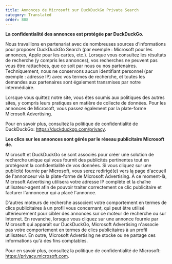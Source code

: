 ```yaml
---
title: Annonces de Microsoft sur DuckDuckGo Private Search
category: Translated
order: 808
---
```


**La confidentialité des annonces est protégée par DuckDuckGo.**

Nous travaillons en partenariat avec de nombreuses sources d'informations pour proposer DuckDuckGo Search (par exemple : Microsoft pour les annonces, Apple pour les cartes, etc.). Lorsque vous consultez les résultats de recherche (y compris les annonces), vos recherches ne peuvent pas vous être rattachées, que ce soit par nous ou nos partenaires. Techniquement, nous ne conservons aucun identifiant personnel (par exemple : adresse IP) avec vos termes de recherche, et toutes les demandes aux partenaires sont également transmises par notre intermédiaire.

Lorsque vous quittez notre site, vous êtes soumis aux politiques des autres sites, y compris leurs pratiques en matière de collecte de données. Pour les annonces de Microsoft, vous passez également par la plate-forme Microsoft Advertising.

Pour en savoir plus, consultez la politique de confidentialité de DuckDuckGo: <https://duckduckgo.com/privacy>.

**Les clics sur les annonces sont gérés par le réseau publicitaire Microsoft de.**

Microsoft et DuckDuckGo se sont associés pour créer une solution de recherche unique qui vous fournit des publicités pertinentes tout en protégeant la confidentialité de vos données. Si vous cliquez sur une publicité fournie par Microsoft, vous serez redirigé(e) vers la page d'accueil de l'annonceur via la plate-forme de Microsoft Advertising. À ce moment-là, Microsoft Advertising utilisera votre adresse IP complète et la chaîne utilisateur-agent afin de pouvoir traiter correctement ce clic publicitaire et facturer l'annonceur qui a placé l'annonce.

D'autres moteurs de recherche associent votre comportement en termes de clics publicitaires à un profil vous concernant, qui peut être utilisé ultérieurement pour cibler des annonces sur ce moteur de recherche ou sur Internet. En revanche, lorsque vous cliquez sur une annonce fournie par Microsoft qui apparaît sur DuckDuckGo, Microsoft Advertising n'associe pas votre comportement en termes de clics publicitaires à un profil utilisateur. En outre, Microsoft Advertising ne stocke ou ne partage ces informations qu'à des fins comptables.

Pour en savoir plus, consultez la politique de confidentialité de Microsoft: <https://privacy.microsoft.com>.

